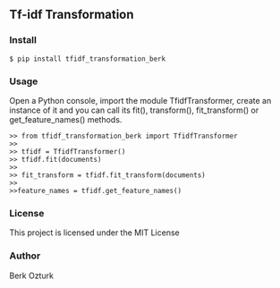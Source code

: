 ## Tf-idf Transformation


###  Install

```
$ pip install tfidf_transformation_berk
```


### Usage

Open a Python console, import the module TfidfTransformer, create an instance of it and you can call its fit(), transform(), fit_transform() or get_feature_names() methods.

```
>> from tfidf_transformation_berk import TfidfTransformer
>>
>> tfidf = TfidfTransformer()
>> tfidf.fit(documents)
>>
>> fit_transform = tfidf.fit_transform(documents)
>> 
>>feature_names = tfidf.get_feature_names()
```


### License

This project is licensed under the MIT License


### Author

Berk Ozturk